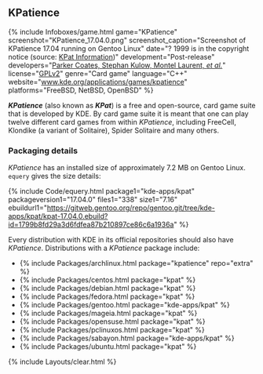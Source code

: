 ## KPatience
{% include Infoboxes/game.html game="KPatience" screenshot="KPatience_17.04.0.png" screenshot_caption="Screenshot of KPatience 17.04 running on Gentoo Linux" date="? 1999 is in the copyright notice (source: <a href='https://games.kde.org/game.php?game=kpat' link='_blank'>KPat Information</a>)" development="Post-release" developers="<a href='https://github.com/KDE/kpat/graphs/contributors' link='_blank'>Parker Coates, Stephan Kulow, Montel Laurent, <i>et al.</i></a>" license="<a href='https://github.com/GNOME/gnome-chess/blob/master/COPYING' link='_blank'>GPLv2</a>" genre="Card game" language="C++" website="<a href='https://www.kde.org/applications/games/kpatience/' link='_blank'>www.kde.org/applications/games/kpatience</a>" platforms="FreeBSD, NetBSD, OpenBSD" %}

***KPatience*** (also known as ***KPat***) is a free and open-source, card game suite that is developed by KDE. By card game suite it is meant that one can play twelve different card games from within *KPatience*, including FreeCell, Klondike (a variant of Solitaire), Spider Solitaire and many others. 

### Packaging details
*KPatience* has an installed size of approximately 7.2 MB on Gentoo Linux. `equery` gives the size details:

{% include Code/equery.html package1="kde-apps/kpat" packageversion1="17.04.0" files1="338" size1="7.16" ebuildurl1="https://gitweb.gentoo.org/repo/gentoo.git/tree/kde-apps/kpat/kpat-17.04.0.ebuild?id=1799b8fd29a3d6fdfea87b210897ce86c6a1936a" %}

Every distribution with KDE in its official repositories should also have *KPatience*. Distributions with a *KPatience* package include:

* {% include Packages/archlinux.html package="kpatience" repo="extra" %}
* {% include Packages/centos.html package="kpat" %}
* {% include Packages/debian.html package="kpat" %}
* {% include Packages/fedora.html package="kpat" %}
* {% include Packages/gentoo.html package="kde-apps/kpat" %}
* {% include Packages/mageia.html package="kpat" %}
* {% include Packages/opensuse.html package="kpat" %}
* {% include Packages/pclinuxos.html package="kpat" %}
* {% include Packages/sabayon.html package="kde-apps/kpat" %}
* {% include Packages/ubuntu.html package="kpat" %}

{% include Layouts/clear.html %}
